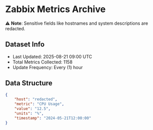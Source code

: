 # Zabbix Metrics Archive

⚠️ **Note**: Sensitive fields like hostnames and system descriptions are redacted.

## Dataset Info
- Last Updated: 2025-08-21 09:00 UTC
- Total Metrics Collected: 1158
- Update Frequency: Every (1) hour

## Data Structure
```json
{
    "host": "redacted",
    "metric": "CPU Usage",
    "value": "12.5",
    "units": "%",
    "timestamp": "2024-05-21T12:00:00"
}
```
